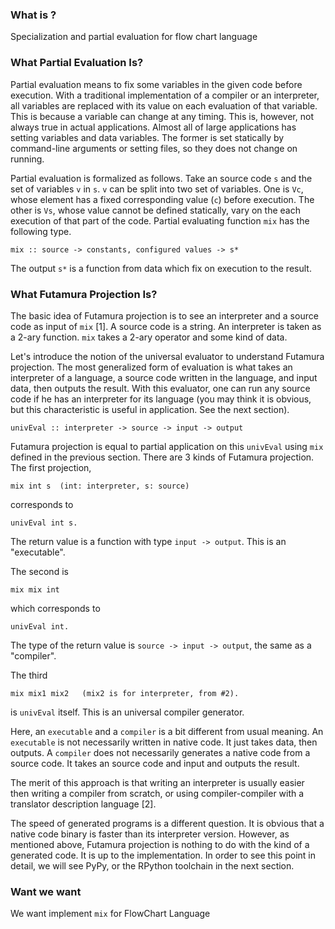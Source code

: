 ### What is ?
Specialization and partial evaluation for flow chart language

### What Partial Evaluation Is?

Partial evaluation means to fix some variables in the given code
before execution.  With a traditional implementation of a compiler or
an interpreter, all variables are replaced with its value on each
evaluation of that variable.  This is because a variable can change at
any timing.  This is, however, not always true in actual applications.
Almost all of large applications has setting variables and data
variables.  The former is set statically by command-line arguments or
setting files, so they does not change on running.

Partial evaluation is formalized as follows.  Take an source code `s`
and the set of variables `v` in `s`.  `v` can be split into two set
of variables.  One is `Vc`, whose element has a fixed corresponding
value (`c`) before execution.  The other is `Vs`, whose value cannot be
defined statically, vary on the each execution of that part of the
code.  Partial evaluating function `mix` has the following type.

    mix :: source -> constants, configured values -> s*

The output `s*` is a function from data which fix on execution to the
result.

### What Futamura Projection Is?

The basic idea of Futamura projection is to see an interpreter and a
source code as input of `mix` [1].  A source code is a string.  An
interpreter is taken as a 2-ary function.  `mix` takes a 2-ary
operator and some kind of data.

Let's introduce the notion of the universal evaluator to understand
Futamura projection.  The most generalized form of evaluation
is what takes an interpreter of a language, a source code written in
the language, and input data, then outputs the result.  With this
evaluator, one can run any source code if he has an interpreter for
its language (you may think it is obvious, but this characteristic is useful in
application.  See the next section).

    univEval :: interpreter -> source -> input -> output

Futamura projection is equal to partial application on this `univEval`
using `mix` defined in the previous section.  There are 3 kinds of
Futamura projection.  The first projection,

    mix int s  (int: interpreter, s: source)

corresponds to

    univEval int s.

The return value is a function with type `input -> output`.  This is an "executable".

The second is

    mix mix int

which corresponds to

    univEval int.

The type of the return value is `source -> input -> output`, the same as a "compiler".

The third

    mix mix1 mix2   (mix2 is for interpreter, from #2).

is `univEval` itself.  This is an universal compiler generator.

Here, an `executable` and a `compiler` is a bit different from usual
meaning.  An `executable` is not necessarily written in native code.
It just takes data, then outputs.  A `compiler` does not necessarily
generates a native code from a source code.  It takes an source code
and input and outputs the result.

The merit of this approach is that writing an interpreter is usually
easier then writing a compiler from scratch, or using
compiler-compiler with a translator description language [2].

The speed of generated programs is a different question.  It is
obvious that a native code binary is faster than its interpreter
version.  However, as mentioned above, Futamura projection is nothing
to do with the kind of a generated code.  It is up to the
implementation.  In order to see this point in detail, we will see
PyPy, or the RPython toolchain in the next section.
### Want we want

We want implement `mix` for FlowChart Language 
